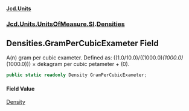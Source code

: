 #### [Jcd.Units](index.md 'index')
### [Jcd.Units.UnitsOfMeasure.SI](Jcd.Units.UnitsOfMeasure.SI.md 'Jcd.Units.UnitsOfMeasure.SI').[Densities](Densities.md 'Jcd.Units.UnitsOfMeasure.SI.Densities')

## Densities.GramPerCubicExameter Field

A(n) gram per cubic exameter. Defined as: ((1.0/10.0)/((1000.0)*(1000.0)*(1000.0))) × dekagram per cubic petameter + (0).

```csharp
public static readonly Density GramPerCubicExameter;
```

#### Field Value
[Density](Density.md 'Jcd.Units.UnitTypes.Density')